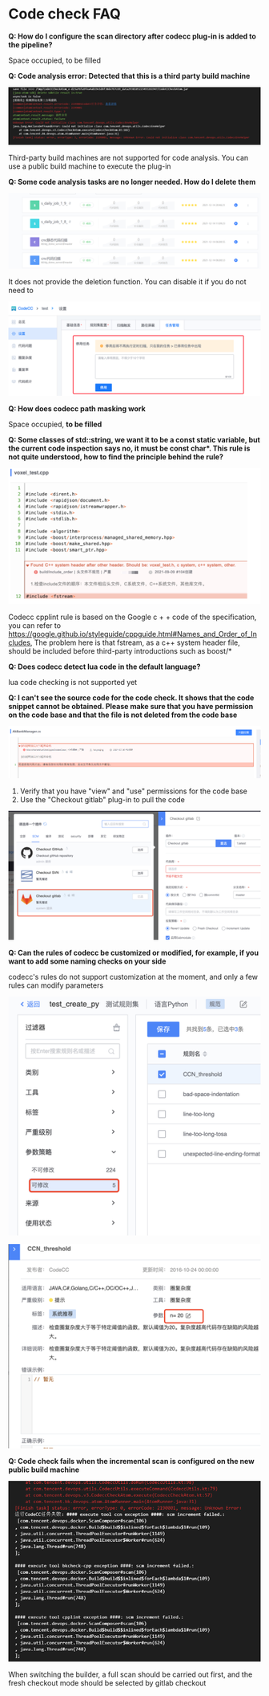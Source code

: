 # Code check FAQ

**Q: How do I configure the scan directory after codecc plug-in is added to the pipeline?**

Space occupied, to be filled

**Q: Code analysis error: Detected that this is a third party build machine**

![img](../../.gitbook/assets/企业微信截图_16393674859420.png)

Third-party build machines are not supported for code analysis. You can use a public build machine to execute the plug-in

**Q: Some code analysis tasks are no longer needed. How do I delete them**

![img](../../.gitbook/assets/企业微信截图_16394863726885.png)

It does not provide the deletion function. You can disable it if you do not need to

![img](../../.gitbook/assets/wecom-temp-86ae0a86fe2fc72292be8a99ea3aca3c.png)

**Q: How does codecc path masking work**

Space occupied, **to be filled**

**Q: Some classes of std::string, we want it to be a const static variable, but the current code inspection says no, it must be const char\*. This rule is not quite understood, how to find the principle behind the rule?**

![img](../../.gitbook/assets/image-20220301101202-dqwHG.png)

Codecc cpplint rule is based on the Google c + + code of the specification, you can refer to https://google.github.io/styleguide/cppguide.html#Names_and_Order_of_Includes, The problem here is that fstream, as a c++ system header file, should be included before third-party introductions such as boost/*

**Q: Does codecc detect lua code in the default language?**

lua code checking is not supported yet

**Q: I can't see the source code for the code check. It shows that the code snippet cannot be obtained. Please make sure that you have permission on the code base and that the file is not deleted from the code base**

![img](../../.gitbook/assets/企业微信截图_162764646337.png)

1. Verify that you have "view" and "use" permissions for the code base
2. Use the "Checkout gitlab" plug-in to pull the code

![img](../../.gitbook/assets/wecom-temp-cf8119964a088f29ea8c6ab91207001b.png)

**Q: Can the rules of codecc be customized or modified, for example, if you want to add some naming checks on your side**

codecc's rules do not support customization at the moment, and only a few rules can modify parameters

![img](../../.gitbook/assets/wecom-temp-08d0c28a28b7da8ca0aa399a96834f15.png)

![img](../../.gitbook/assets/wecom-temp-54ddc1c54d449c261c04721f0cf403d2.png)

**Q: Code check fails when the incremental scan is configured on the new public build machine**

![img](../../.gitbook/assets/企业微信截图_16388456801202.png)

When switching the builder, a full scan should be carried out first, and the fresh checkout mode should be selected by gitlab checkout
